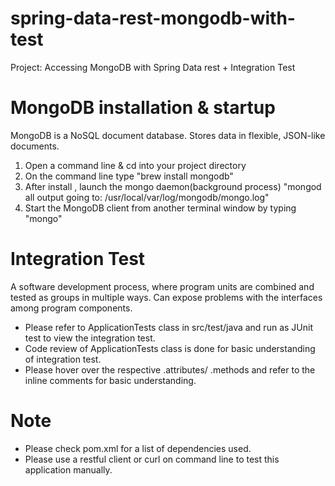 # spring-data-rest-mongodb-with-test

Project: Accessing MongoDB with Spring Data rest + Integration Test

# MongoDB installation & startup

MongoDB is a NoSQL document database.
Stores data in flexible, JSON-like documents.

1. Open a command line & cd into your project directory
2. On the command line type   "brew install mongodb"
3. After install , launch the mongo daemon(background process)
   "mongod
  all output going to: /usr/local/var/log/mongodb/mongo.log"
4. Start the MongoDB client from another terminal window by typing 
   "mongo"


# Integration Test 
A software development process,
where program units are combined and tested as groups in multiple ways.
Can expose problems with the interfaces among program components.

- Please refer to ApplicationTests class in src/test/java and run as JUnit test to view the integration test.
- Code review of ApplicationTests class is done for basic understanding of integration test.
- Please hover over the respective .attributes/ .methods and refer to the inline comments for basic understanding.

# Note
- Please check pom.xml for a list of dependencies used.
- Please use a restful client or curl on command line to test this application manually.



